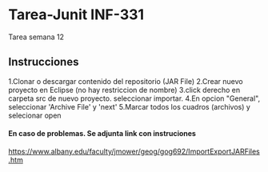 # Tarea-Junit INF-331
Tarea semana 12

## Instrucciones

1.Clonar o descargar contenido del repositorio (JAR File)
2.Crear nuevo proyecto en Eclipse (no hay restriccion de nombre)
3.click derecho en carpeta src de nuevo proyecto. seleccionar importar.
4.En opcion "General", seleccionar 'Archive File' y 'next'
5.Marcar todos los cuadros (archivos) y selecionar open 

#### En caso de problemas. Se adjunta link con instruciones
https://www.albany.edu/faculty/jmower/geog/gog692/ImportExportJARFiles.htm
